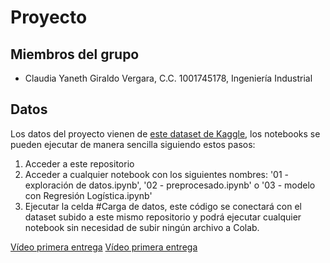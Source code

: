 # Proyecto
## Miembros del grupo
- Claudia Yaneth Giraldo Vergara, C.C. 1001745178, Ingeniería Industrial

## Datos

Los datos del proyecto vienen de [este dataset de Kaggle](https://www.kaggle.com/datasets/jonamjar/h1b-data-set-2017?select=H-1B_Disclosure_Data_FY17.csv), los notebooks se pueden ejecutar de manera sencilla siguiendo estos pasos:

1. Acceder a este repositorio
2. Acceder a cualquier notebook con los siguientes nombres: '01 - exploración de datos.ipynb', '02 - preprocesado.ipynb' o '03 - modelo con Regresión Logística.ipynb'
3. Ejecutar la celda #Carga de datos, este código se conectará con el dataset subido a este mismo repositorio y podrá ejecutar cualquier notebook sin necesidad de subir ningún archivo a Colab.


[Vídeo primera entrega](https://youtu.be/s1mlCKBJMPo)
[Vídeo primera entrega](https://www.youtube.com/watch?v=_Tzt2K3tQFE)


